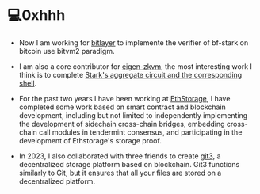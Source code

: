 # 💻0xhhh


- Now I am working for [bitlayer](https://github.com/bitlayer-org) to implemente the verifier of bf-stark on bitcoin use bitvm2 paradigm.

- I am also a core contributor for [eigen-zkvm](https://github.com/0xEigenLabs/eigen-zkvm), the most interesting work I think is to complete [Stark's aggregate circuit and the corresponding shell](https://github.com/0xEigenLabs/eigen-zkvm/commit/a61fcf0b9b16b82eb72d6b4621ced63f0ba213ba).

- For the past two years I have been working at [EthStorage](https://github.com/ethstorage), I have completed some work based on smart contract and blockchain development, including but not limited to independently implementing the development of sidechain cross-chain bridges, embedding cross-chain call modules in tendermint consensus, and participating in the development of Ethstorage's storage proof.

- In 2023, I also collaborated with three friends to create [git3](https://github.com/git3protocol), a decentralized storage platform based on blockchain. Git3 functions similarly to Git, but it ensures that all your files are stored on a decentralized platform.





